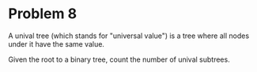 #  Problem 8

A unival tree (which stands for "universal value") is a tree where all nodes under it have the same value.

Given the root to a binary tree, count the number of unival subtrees.
